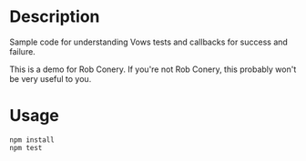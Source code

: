 Description
===========

Sample code for understanding Vows tests and callbacks for success and failure.

This is a demo for Rob Conery. If you're not Rob Conery, this probably won't be very useful to you.

Usage
=====

    npm install
    npm test
